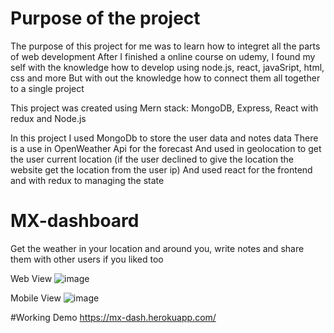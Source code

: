 # Purpose of the project

The purpose of this project for me was to learn how to integret all the parts of web development
After I finished a online course on udemy, 
I found my self with the knowledge how to develop using node.js, react, javaSript, html, css and more
But with out the knowledge how to connect them all together to a single project

This project was created using Mern stack: MongoDB, Express, React with redux and Node.js

In this project I used MongoDb to store the user data and notes data
There is a use in OpenWeather Api for the forecast
And used in geolocation to get the user current location (if the user declined to give the location the website get the location from the user ip)
And used react for the frontend  and with redux to managing the state


# MX-dashboard

Get the weather in your location and around you, write notes and share them with other users if you liked too

Web View
![image](https://user-images.githubusercontent.com/88085119/139455160-48d70bca-2d6c-411b-b9b7-d1977d37af9a.png)

Mobile View
![image](https://user-images.githubusercontent.com/88085119/139455245-b6852cb6-6b45-4b81-86ac-3b1586cbee1f.png)


#Working Demo
https://mx-dash.herokuapp.com/





